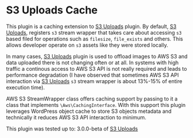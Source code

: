 # S3 Uploads Cache

This plugin is a caching extension to [S3 Uploads](https://github.com/humanmade/S3-Uploads) plugin. By default, [S3 Uploads](https://github.com/humanmade/S3-Uploads), registers `s3` stream wrapper that takes care about accessing `s3` based filed for operations such as `filesize`, `file_exists` and others. This allows developer operate on `s3` assets like they were stored locally.

In many cases, [S3 Uploads](https://github.com/humanmade/S3-Uploads) plugin is used to offload images to AWS S3 and data uploaded there is not changing often or at all. In systems with high traffic a continous access to AWS S3 API is not really required and leads to performance degradation (I have observed that sometimes AWS S3 API interaction via [S3 Uploads](https://github.com/humanmade/S3-Uploads) `s3` stream wrapper is about 13%-15% of entire execution time).

AWS S3 StreamWrapper class offers caching support by passing to it a class that implements `\Aws\CachingInterface`. With this support this plugin leverages WordPress object cache to store S3 objects metadata and technically it reduces AWS S3 API interaction to minimum.

This plugin was tested up to: 3.0.0-beta of [S3 Uploads](https://github.com/humanmade/S3-Uploads) 

